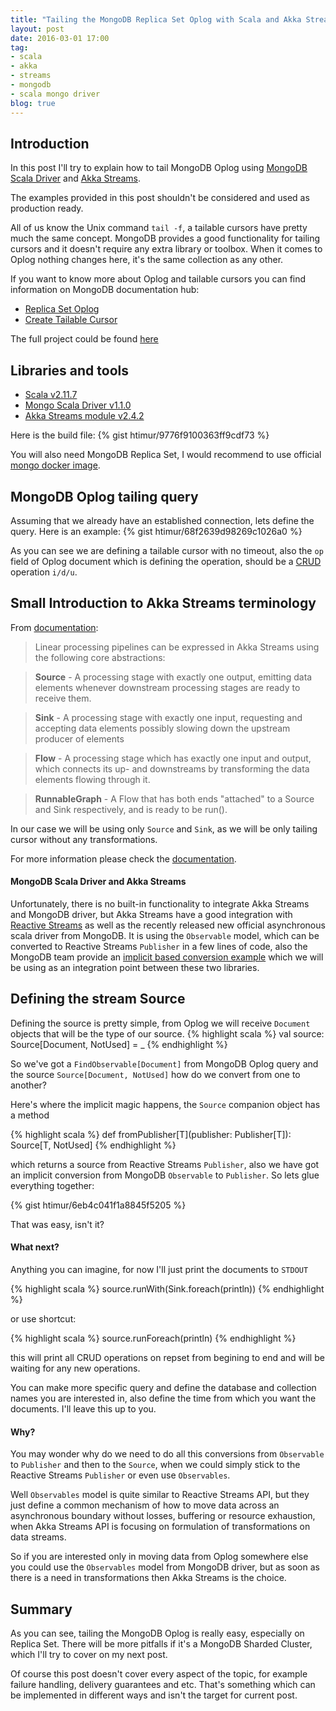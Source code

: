 ```yaml
---
title: "Tailing the MongoDB Replica Set Oplog with Scala and Akka Streams"
layout: post
date: 2016-03-01 17:00
tag:
- scala
- akka
- streams
- mongodb
- scala mongo driver
blog: true
---
```


## Introduction
In this post I'll try to explain how to tail MongoDB Oplog using [MongoDB Scala Driver](http://mongodb.github.io/mongo-scala-driver/1.1/getting-started/) and [Akka Streams](http://doc.akka.io/docs/akka/2.4.2/scala/stream/index.html).

The examples provided in this post shouldn't be considered and used as production ready.

All of us know the Unix command `tail -f`, a tailable cursors have pretty much the same concept. MongoDB provides a good functionality for tailing cursors and it doesn't require any extra library or toolbox. When it comes to Oplog nothing changes here, it's the same collection as any other.

If you want to know more about Oplog and tailable cursors you can find information on MongoDB documentation hub:

- [Replica Set Oplog](https://docs.mongodb.org/manual/core/replica-set-oplog/)
- [Create Tailable Cursor](https://docs.mongodb.org/manual/tutorial/create-tailable-cursor/)

The full project could be found [here](https://github.com/htimur/mongo_oplog_akka_streams)

## Libraries and tools

- [Scala v2.11.7](http://www.scala-lang.org/documentation/getting-started.html)
- [Mongo Scala Driver v1.1.0](http://mongodb.github.io/mongo-scala-driver/1.1/getting-started/)
- [Akka Streams module v2.4.2](http://doc.akka.io/docs/akka/2.4.2/scala/stream/index.html)

Here is the build file:
{% gist htimur/9776f9100363ff9cdf73 %}

You will also need MongoDB Replica Set, I would recommend to use official [mongo docker image](https://hub.docker.com/_/mongo/).

## MongoDB Oplog tailing query

Assuming that we already have an established connection, lets define the query. Here is an example:
{% gist htimur/68f2639d98269c1026a0 %}

As you can see we are defining a tailable cursor with no timeout, also the `op` field of Oplog document which is defining the operation, should be a [CRUD](https://en.wikipedia.org/wiki/Create,_read,_update_and_delete) operation `i/d/u`.

## Small Introduction to Akka Streams terminology

From [documentation](http://doc.akka.io/docs/akka/2.4.2/scala/stream/index.html):

>Linear processing pipelines can be expressed in Akka Streams using the following core abstractions:

> **Source** - A processing stage with exactly one output, emitting data elements whenever downstream processing stages are ready to receive them.

> **Sink** - A processing stage with exactly one input, requesting and accepting data elements possibly slowing down the upstream producer of elements

> **Flow** - A processing stage which has exactly one input and output, which connects its up- and downstreams by transforming the data elements flowing through it.

> **RunnableGraph** - A Flow that has both ends "attached" to a Source and Sink respectively, and is ready to be run().

In our case we will be using only `Source` and `Sink`, as we will be only tailing cursor without any transformations.

For more information please check the [documentation](http://doc.akka.io/docs/akka/2.4.2/scala/stream/index.html).

#### MongoDB Scala Driver and Akka Streams

Unfortunately, there is no built-in functionality to integrate Akka Streams and MongoDB driver, but Akka Streams have a good integration with [Reactive Streams](http://www.reactive-streams.org/) as well as the recently released new official asynchronous scala driver from MongoDB. It is using the `Observable` model, which can be converted to Reactive Streams `Publisher` in a few lines of code, also the MongoDB team provide an [implicit based conversion example](https://github.com/mongodb/mongo-scala-driver/blob/master/examples/src/test/scala/rxStreams/Implicits.scala) which we will be using as an integration point between these two libraries.

## Defining the stream Source

Defining the source is pretty simple, from Oplog we will receive `Document` objects that will be the type of our source.
{% highlight scala %}
val source: Source[Document, NotUsed] = _
{% endhighlight %}

So we've got a `FindObservable[Document]` from MongoDB Oplog query and the source `Source[Document, NotUsed]` how do we convert from one to another?

Here's where the implicit magic happens, the `Source` companion object has a method

{% highlight scala %}
def fromPublisher[T](publisher: Publisher[T]): Source[T, NotUsed]
{% endhighlight %}

which returns a source from Reactive Streams `Publisher`, also we have got an implicit conversion from MongoDB `Observable` to `Publisher`. So lets glue everything together:

{% gist htimur/6eb4c041f1a8845f5205 %}

That was easy, isn't it?

#### What next?

Anything you can imagine, for now I'll just print the documents to `STDOUT`

{% highlight scala %}
source.runWith(Sink.foreach(println))
{% endhighlight %}

or use shortcut:

{% highlight scala %}
source.runForeach(println)
{% endhighlight %}

this will print all CRUD operations on repset from begining to end and will be waiting for any new operations.

You can make more specific query and define the database and collection names you are interested in, also define the time from which you want the documents. I'll leave this up to you.

#### Why?

You may wonder why do we need to do all this conversions from `Observable` to `Publisher` and then to the `Source`, when we could simply stick to the Reactive Streams `Publisher` or even use `Observables`.

Well `Observables` model is quite similar to Reactive Streams API, but they just define a common mechanism of how to move data across an asynchronous boundary without losses, buffering or resource exhaustion, when Akka Streams API is focusing on formulation of transformations on data streams.

So if you are interested only in moving data from Oplog somewhere else you could use the `Observables` model from MongoDB driver, but as soon as there is a need in transformations then Akka Streams is the choice.

## Summary

As you can see, tailing the MongoDB Oplog is really easy, especially on Replica Set. There will be more pitfalls if it's a MongoDB Sharded Cluster, which I'll try to cover on my next post.

Of course this post doesn't cover every aspect of the topic, for example failure handling, delivery guarantees and etc.  That's something which can be implemented in different ways and isn't the target for current post.
